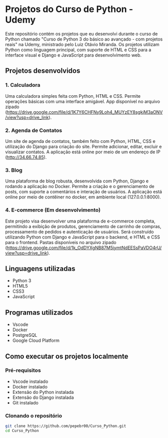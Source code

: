 # Projetos do Curso de Python - Udemy

Este repositório contém os projetos que eu desenvolvi durante o curso de Python chamado "Curso de Python 3 do básico ao avançado - com projetos reais" na Udemy, ministrado pelo Luiz Otávio Miranda. Os projetos utilizam Python como linguagem principal, com suporte de HTML e CSS para a interface visual e Django e JavaScript para desenvolvimento web.

## Projetos desenvolvidos

### 1. Calculadora 
Uma calculadora simples feita com Python, HTML e CSS. Permite operações básicas com uma interface amigável. App disponível no arquivo zipado
(https://drive.google.com/file/d/1K7Y6CHFNy9Loh4_MUYzEY8sgkjM3aONV/view?usp=drive_link).

### 2. Agenda de Contatos 
Um site de agenda de contatos, também feito com Python, HTML, CSS e utilização do Django para criação do site. Permite adicionar, editar, excluir e visualizar contatos. A aplicação está online por meio de um endereço de IP (http://34.66.74.85).

### 3. Blog
Uma plataforma de blog robusta, desenvolvida com Python, Django e rodando a aplicação no Docker. Permite a criação e o gerenciamento de posts, com suporte a comentários e interação de usuários. A aplicação está online por meio de contêiner no docker, em ambiente local (127.0.0.1:8000).

### 4. E-commerce (Em desenvolvimento)
Este projeto visa desenvolver uma plataforma de e-commerce completa, permitindo a exibição de produtos, gerenciamento de carrinho de compras, processamento de pedidos e autenticação de usuários. Será construído utilizando Python com Django e JavaScript para o backend, e HTML e CSS para o frontend. Pastas disponíveis no arquivo zipado (https://drive.google.com/file/d/1k_OdDYXgNB87M5iymtNdEESsPaVDO4rU/view?usp=drive_link).

## Linguagens utilizadas

- Python 3
- HTML5
- CSS3
- JavaScript

## Programas utilizados 

- Vscode
- Docker
- PostgreSQL
- Google Cloud Platform

## Como executar os projetos localmente

### Pré-requisitos

- Vscode instalado
- Docker instalado
- Extensão do Python instalada
- Extensão do Django instalada
- Git instalado

### Clonando o repositório

```bash
git clone https://github.com/pepebr00/Curso_Python.git
cd Curso_Python
